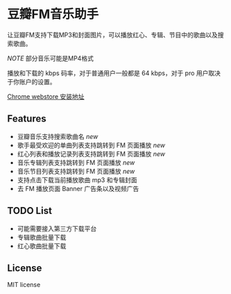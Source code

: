 # 豆瓣FM音乐助手

让豆瓣FM支持下载MP3和封面图片，可以播放红心、专辑、节目中的歌曲以及搜索歌曲。

*NOTE* 部分音乐可能是MP4格式

播放和下载的 kbps 码率，对于普通用户一般都是 64 kbps，对于 pro 用户取决于你账户的设置。

[Chrome webstore 安装地址](https://chrome.google.com/webstore/detail/douban-fm-improve/dnkciehdibabbdadcjddhonkcpnaffjc)

## Features

- 豆瓣音乐支持搜索歌曲名 *new*
- 歌手最受欢迎的单曲列表支持跳转到 FM 页面播放 *new*
- 红心列表和播放记录列表支持跳转到 FM 页面播放 *new*
- 音乐专辑列表支持跳转到 FM 页面播放 *new*
- 音乐节目列表支持跳转到 FM 页面播放 *new*
- 支持点击下载当前播放歌曲 mp3 和专辑封面
- 去 FM 播放页面 Banner 广告条以及视频广告

## TODO List

- 可能需要接入第三方下载平台
- 专辑歌曲批量下载
- 红心歌曲批量下载

## License

MIT license
